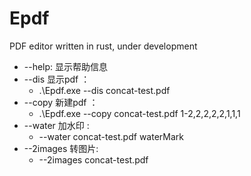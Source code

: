 # Epdf
PDF editor written in rust, under development

- --help: 显示帮助信息
- --dis 显示pdf ：
    - .\Epdf.exe --dis concat-test.pdf
- --copy 新建pdf ：
    - .\Epdf.exe --copy concat-test.pdf 1-2,2,2,2,2,1,1,1
- --water 加水印 : 
    - --water concat-test.pdf waterMark
- --2images 转图片: 
    - --2images concat-test.pdf